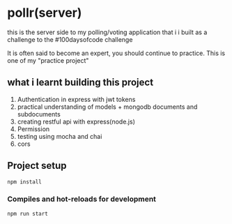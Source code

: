 # pollr(server)
this is the server side to my polling/voting application that i i built as a challenge to the #100daysofcode challenge

It is often said to become an expert, you should continue to practice. This is one of my "practice project" 

## what i learnt building this project

1. Authentication in express with jwt tokens
2. practical understanding of models + mongodb documents and subdocuments
3. creating restful api with express(node.js)
4. Permission
5. testing using mocha and chai
6. cors

## Project setup
```
npm install
```
### Compiles and hot-reloads for development

```
npm run start
```
